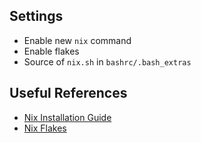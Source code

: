 ## Settings

* Enable new `nix` command
* Enable flakes
* Source of `nix.sh` in `bashrc/.bash_extras`

## Useful References

* [Nix Installation Guide](https://nixos.wiki/wiki/Nix_Installation_Guide)
* [Nix Flakes](https://nixos.wiki/wiki/Flakes)
